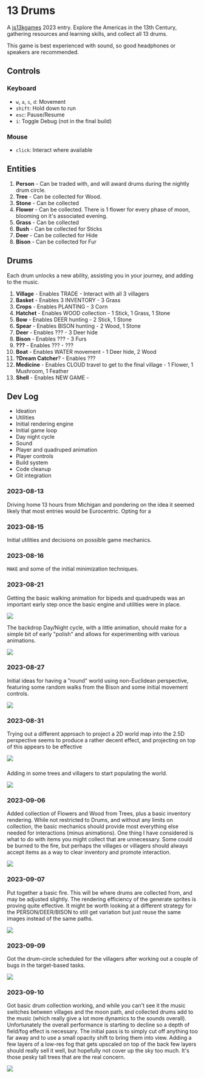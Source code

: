 # 13 Drums

A [js13kgames](https://js13kgames.com) 2023 entry. Explore the Americas in the 13th Century, gathering resources and learning skills, and collect all 13 drums.

This game is best experienced with sound, so good headphones or speakers are recommended.

## Controls

### Keyboard

* `w`, `a`, `s`, `d`: Movement
* `shift`: Hold down to run
* `esc`: Pause/Resume
* `i`: Toggle Debug (not in the final build)

### Mouse
* `click`: Interact where available

## Entities

1. **Person** - Can be traded with, and will award drums during the nightly drum circle.
2. **Tree** - Can be collected for Wood.
3. **Stone** - Can be collected
4. **Flower** - Can be collected. There is 1 flower for every phase of moon, blooming on it's associated evening.
5. **Grass** - Can be collected
6. **Bush** - Can be collected for Sticks
7. **Deer** - Can be collected for Hide
8. **Bison** - Can be collected for Fur

## Drums

Each drum unlocks a new ability, assisting you in your journey, and adding to the music.

1. **Village** - Enables TRADE - Interact with all 3 villagers
2. **Basket** - Enables 3 INVENTORY - 3 Grass
3. **Crops** - Enables PLANTING - 3 Corn
4. **Hatchet** - Enables WOOD collection - 1 Stick, 1 Grass, 1 Stone
5. **Bow** - Enables DEER hunting - 2 Stick, 1 Stone
6. **Spear** - Enables BISON hunting - 2 Wood, 1 Stone
7. **Deer** - Enables ??? - 3 Deer hide
8. **Bison** - Enables ??? - 3 Furs
9. **???** - Enables ??? - ???
10. **Boat** - Enables WATER movement - 1 Deer hide, 2 Wood
11. **?Dream Catcher**? - Enables  ???
12. **Medicine** - Enables CLOUD travel to get to the final village - 1 Flower, 1 Mushroom, 1 Feather
13. **Shell** - Enables NEW GAME - 

## Dev Log

* Ideation
* Utilities
* Initial rendering engine
* Initial game loop
* Day night cycle
* Sound
* Player and quadruped animation
* Player controls
* Build system
* Code cleanup
* Git integration

### 2023-08-13

Driving home 13 hours from Michigan and pondering on the idea it seemed likely that most entries would be Eurocentric. Opting for a

### 2023-08-15

Initial utilities and decisions on possible game mechanics.

### 2023-08-16

`MAKE` and some of the initial minimization techniques.

### 2023-08-21

Getting the basic walking animation for bipeds and quadrupeds was an important early step once the basic engine and utilities were in place.

<img src="./devlog.walking.2023-08-21 21-53.gif">

The backdrop Day/Night cycle, with a little animation, should make for a simple bit of early "polish" and allows for experimenting with various animations.

<img src="./devlog.sunrise.2023-08-21 22-11.gif">

### 2023-08-27

Initial ideas for having a "round" world using non-Euclidean perspective, featuring some random walks from the Bison and some initial movement controls.

<img src="./devlog.walking.2023-08-27 21-36.gif">

### 2023-08-31

Trying out a different approach to project a 2D world map into the 2.5D perspective seems to produce a rather decent effect, and projecting on top of this appears to be effective

<img src="./devlog.world.movement.2023-08-31 17-49.gif">

### 
Adding in some trees and villagers to start populating the world.

<img src="./devlog.landscape.2023-09-02 23-57.gif">

### 2023-09-06

Added collection of Flowers and Wood from Trees, plus a basic inventory rendering. While not restricted to Drums, and without any limits on collection, the basic mechanics should provide most everything else needed for interactions (minus animations). One thing I have considered is what to do with items you might collect that are unnecessary. Some could be burned to the fire, but perhaps the villages or villagers should always accept items as a way to clear inventory and promote interaction.

<img src="devlog.collection.2023-09-06 20-45.gif">

### 2023-09-07

Put together a basic fire. This will be where drums are collected from, and may be adjusted slightly. The rendering efficiency of the generate sprites is proving quite effective.  It might be worth looking at a different strategy for the PERSON/DEER/BISON to still get variation but just reuse the same images instead of the same paths.

<img src="devlog.fire.2023-09-08 00-44.gif">

### 2023-09-09

Got the drum-circle scheduled for the villagers after working out a couple of bugs in the target-based tasks.

<img src="devlog.drumcircle.2023-09-09 20-34.gif">

### 2023-09-10

Got basic drum collection working, and while you can't see it the music switches between villages and the moon path, and collected drums add to the music (which really give a lot more dynamics to the sounds overall). Unfortunately the overall performance is starting to decline so a depth of field/fog effect is necessary. The initial pass is to simply cut off anything too far away and to use a small opacity shift to bring them into view. Adding a few layers of a low-res fog that gets upscaled on top of the back few layers should really sell it well, but hopefully not cover up the sky too much. It's those pesky tall trees that are the real concern.

<img src="devlog.collectdrums.2023-09-10 07-42.gif">